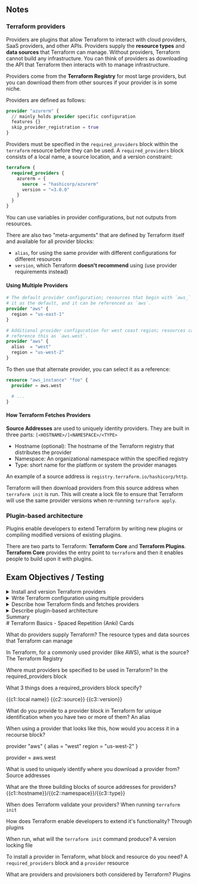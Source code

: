 ## Notes

### **Terraform providers**

Providers are plugins that allow Terraform to interact with cloud providers, SaaS providers, and other APIs. Providers supply the **resource types** and **data sources** that Terraform can manage. Without providers, Terraform cannot build any infrastructure. You can think of providers as downloading the API that Terraform then interacts with to manage infrastructure.

Providers come from the **Terraform Registry** for most large providers, but you can download them from other sources if your provider is in some niche.

Providers are defined as follows:

```terraform
provider "azurerm" {
  // mainly holds provider specific configuration
  features {}
  skip_provider_registration = true
}

```

Providers must be specified in the `required_providers` block within the `terraform` resource before they can be used. A `required_providers` block consists of a local name, a source location, and a version constraint:

```terraform
terraform {
  required_providers {
    azurerm = {
      source  = "hashicorp/azurerm"
      version = "=3.0.0"
    }
  }
}
```

You can use variables in provider configurations, but not outputs from resources.

There are also two "meta-arguments" that are defined by Terraform itself and available for all provider blocks:
  - `alias`, for using the same provider with different configurations for different resources
  - `version`, which Terraform **doesn't recommend** using (use provider requirements instead)


#### **Using Multiple Providers**

```terraform
# The default provider configuration; resources that begin with `aws_` will use
# it as the default, and it can be referenced as `aws`.
provider "aws" {
  region = "us-east-1"
}

# Additional provider configuration for west coast region; resources can
# reference this as `aws.west`.
provider "aws" {
  alias  = "west"
  region = "us-west-2"
}
```

To then use that alternate provider, you can select it as a reference:

```terraform
resource "aws_instance" "foo" {
  provider = aws.west

  # ...
}
```

#### **How Terraform Fetches Providers**

**Source Addresses** are used to uniquely identity providers. They are built in three parts: `[<HOSTNAME>/]<NAMESPACE>/<TYPE>`

- Hostname (optional): The hostname of the Terraform registry that distributes the provider
- Namespace: An organizational namespace within the specified registry
- Type: short name for the platform or system the provider manages

An example of a source address is `registry.terraform.io/hashicorp/http`.

Terraform will then download providers from this source address when `terraform init` is run. This will create a lock file to ensure that Terraform will use the same provider versions when re-running `terraform apply`.

### **Plugin-based architecture**

Plugins enable developers to extend Terraform by writing new plugins or compiling modified versions of existing plugins.

There are two parts to Terraform: **Terraform Core** and **Terraform Plugins**. **Terraform Core** provides the entry point to `terraform` and then it enables people to build upon it with plugins.

## Exam Objectives / Testing

<details>
<summary>Install and version Terraform providers</summary>

<details>
<summary>Installing providers</summary>

- To install a provider, you need both a `required_providers` block in the `terraform` resource, and a `provider` resource block detailing the configuration for that provider
- The `required_providers` block will need the **source address** of the provider
- You prepare the provider for being used by running `terraform init`
</details>

<details>
<summary>Versioning providers</summary>

- You can version your provider in the `required_providers` block in the `terraform resource`
- `terraform init` will create a versioning lock file when it's run
</details>

</details>

<details>
<summary>Write Terraform configuration using multiple providers</summary>

- You can define multiple providers and reference them using their `alias` field which is passed into the `provider` resource block
</details>

<details>
<summary>Describe how Terraform finds and fetches providers</summary>

- **Source Addresses** are used to uniquely identity providers. They are built in three parts: `[<HOSTNAME>/]<NAMESPACE>/<TYPE>`. Terraform will then download providers from this source address when `terraform init` is run. The `hostname` determines what **registry** terraform will look in for the provider. 

</details>

<details>
<summary>Describe plugin-based architecture</summary>

- Plugins enable Terraform's platform to be extended. There are two parts to Terraform: **Terraform Core** and **Terraform Plugins**. **Terraform Core** provides the entry point to `terraform` and then it enables people to build upon it with plugins.
</details>


<summary>Summary</summary>
# Terraform Basics - Spaced Repetition (Anki) Cards


What do providers supply Terraform? The resource types and data sources that Terraform can manage

In Terraform, for a commonly used provider (like AWS), what is the source? The Terraform Registry

Where must providers be specified to be used in Terraform? In the required_providers block

What 3 things does a required_providers block specify?

{{c1::local name}}
{{c2::source}}
{{c3::version}}

What do you provide to a provider block in Terraform for unique identification when you have two or more of them? An alias

When using a provider that looks like this, how would you access it in a recourse block?

provider "aws" {
  alias  = "west"
  region = "us-west-2"
}

provider = aws.west

What is used to uniquely identify where you download a provider from? Source addresses

What are the three building blocks of source addresses for providers? {{c1::hostname}}/{{c2::namespace}}/{{c3::type}}

When does Terraform validate your providers? When running `terraform init`

How does Terraform enable developers to extend it's functionality? Through plugins

When run, what will the `terraform init` command produce? A version locking file

To install a provider in Terraform, what block and resource do you need? A `required_providers` block and a `provider` resource

What are providers and provisioners both considered by Terraform? Plugins